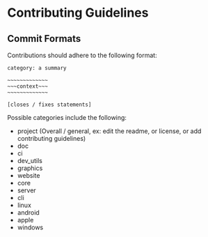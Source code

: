 # Contributing Guidelines

## Commit Formats

Contributions should adhere to the following format:
```
category: a summary

~~~~~~~~~~~~~
~~~context~~~
~~~~~~~~~~~~~

[closes / fixes statements]
```

Possible categories include the following:
- project (Overall / general, ex: edit the readme, or license, or add contributing guidelines)
- doc
- ci
- dev_utils
- graphics
- website
- core
- server
- cli
- linux
- android
- apple
- windows

